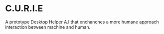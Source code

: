 # C.U.R.I.E
A prototype Desktop Helper A.I that enchanches a more humane approach interaction between machine and human.

